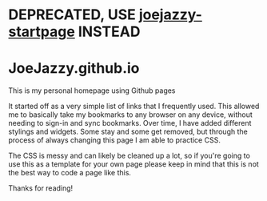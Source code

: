 # **DEPRECATED, USE [joejazzy-startpage](https://gitlab.com/joejazzy06/joejazzy-startpage) INSTEAD** 

# JoeJazzy.github.io
This is my personal homepage using Github pages

It started off as a very simple list of links that I frequently used. This allowed me to basically take my bookmarks to any browser on any device, without needing to sign-in and sync bookmarks.
Over time, I have added different stylings and widgets. Some stay and some get removed, but through the process of always changing this page I am able to practice CSS.

The CSS is messy and can likely be cleaned up a lot, so if you're going to use this as a template for your own page please keep in mind that this is not the best way to code a page like this.

Thanks for reading!
